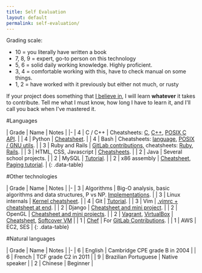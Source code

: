 ```yaml
---
title: Self Evaluation
layout: default
permalink: self-evaluation/
---
```


<ul data-toc></ul>

Grading scale:

- 10 = you literally have written a book
- 7, 8, 9 = expert, go-to person on this technology
- 5, 6 = solid daily working knowledge. Highly proficient.
- 3, 4 = comfortable working with this, have to check manual on some things.
- 1, 2 = have worked with it previously but either not much, or rusty

If your project does something that [I believe in](/interests), I will learn **whatever** it takes to contribute. Tell me what I must know, how long I have to learn it, and I'll call you back when I've mastered it.

#Languages

| Grade | Name | Notes |
|-
| 4 | C / C++ | Cheatsheets: [C](https://github.com/cirosantilli/cpp/blob/master/c.c), [C++](https://github.com/cirosantilli/cpp/blob/master/cpp.cpp), [POSIX C API](https://github.com/cirosantilli/linux/blob/master/posix/main.c). |
| 4 | Python | [Cheatsheet](https://github.com/cirosantilli/python-cheat). |
| 4 | Bash | Cheatsheets: [language](https://github.com/cirosantilli/bash), [POSIX / GNU utils](https://github.com/cirosantilli/linux/blob/master/utils.sh). |
| 3 | Ruby and Rails | [GitLab contributions](/contrib), cheatsheets: [Ruby](https://github.com/cirosantilli/ruby), [Rails](https://github.com/cirosantilli/rails-cheat). |
| 3 | HTML, CSS, Javascript | [Cheatsheets](https://github.com/cirosantilli/web). |
| 2 | Java | Several school projects. |
| 2 | MySQL | [Tutorial](/db/mysql). |
| 2 | x86 assembly | [Cheatsheet](https://github.com/cirosantilli/assembler/blob/master/nasm/cheat/main.asm), [Paging tutorial](/x86-paging). |
{: .data-table}

#Other technologies

| Grade | Name | Notes |
|-
| 3 | Algorithms | Big-O analysis, basic algorithms and data structures, P vs NP. [Implementations](https://github.com/cirosantilli/algorithms). |
| 3 | Linux internals | [Kernel cheatsheet](https://github.com/cirosantilli/linux/blob/master/kernel/main.c). |
| 4 | Git | [Tutorial](/git-tutorial). |
| 3 | Vim | [.vimrc + cheatsheet at end](https://github.com/cirosantilli/dotfiles/blob/master/files/.vimrc). |
| 2 | Django | [Cheatsheet and mini project](https://github.com/cirosantilli/django-cheat). |
| 2 | OpenGL | [Cheatsheet and mini projects](https://github.com/cirosantilli/cpp/tree/master/opengl). |
| 2 | [Vagrant](http://www.vagrantup.com/), [VirtualBox](https://www.virtualbox.org/) | [Cheatsheet](https://github.com/cirosantilli/linux/tree/master/vm), [Softcover VM](https://github.com/cirosantilli/softcover_vagrant) |
| 1 | [Chef](http://www.getchef.com/chef/) | For [GitLab Contributions](/contrib). |
| 1 | AWS | EC2, SES |
{: .data-table}

#Natural languages

| Grade | Name | Notes |
|-
| 6 | English | Cambridge CPE grade B in 2004 |
| 6 | French | TCF grade C2 in 2011 |
| 9 | Brazilian Portuguese | Native speaker |
| 2 | Chinese | Beginner |
